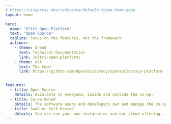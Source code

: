 ```yaml
---
# https://vitepress.dev/reference/default-theme-home-page
layout: home

hero:
  name: "Ultri Open Platform"
  text: "Open Source"
  tagline: Focus on the features, not the framework
  actions:
    - theme: brand
      text: Technical Documentation
      link: /ultri-open-platform/
    - theme: alt
      text: The Code
      link: https://github.com/OpenSociocracy/opensociocracy-platform


features:
  - title: Open Source
    details: Avialable to everyone, inside and outside the co-op.
  - title: Co-op Owned
    details: The software users and developers own and manage the co-op together.
  - title: SaaS or Self-Hosted
    details: You can run your own instance or use our cloud offering.
---
```


